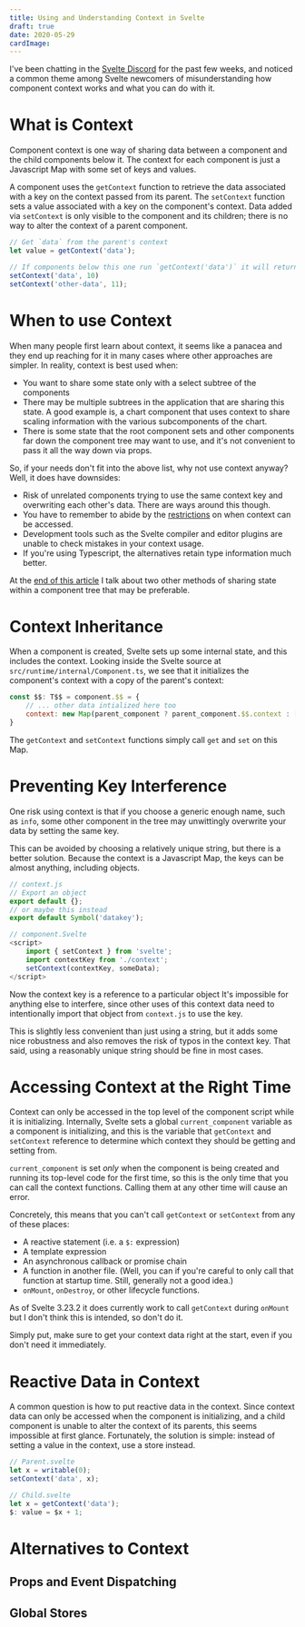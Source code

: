 ```yaml
---
title: Using and Understanding Context in Svelte
draft: true
date: 2020-05-29
cardImage:
---
```


I've been chatting in the [Svelte Discord](https://svelte.dev/chat) for the past few weeks, and noticed a common theme among Svelte newcomers of misunderstanding how component context works and what you can do with it.

# What is Context

Component context is one way of sharing data between a component and the child components below it. The context for each component is just a Javascript Map with some set of keys and values.

A component uses the `getContext` function to retrieve the data associated with a key on the context passed from its parent. The `setContext` function sets a value associated with a key on the component's context. Data added via `setContext` is only visible to the component and its children; there is no way to alter the context of a parent component.

```js
// Get `data` from the parent's context
let value = getContext('data');

// If components below this one run `getContext('data')` it will return 10.
setContext('data', 10)
setContext('other-data', 11);
```

# When to use Context

When many people first learn about context, it seems like a panacea and they end up reaching for it in many cases where other approaches are simpler. In reality, context is best used when:

- You want to share some state only with a select subtree of the components
- There may be multiple subtrees in the application that are sharing this state. A good example is, a chart component that uses context to share scaling information with the various subcomponents of the chart.
- There is some state that the root component sets and other components far down the component tree may want to use, and it's not convenient to pass it all the way down via props.

So, if your needs don't fit into the above list, why not use context anyway? Well, it does have downsides:

- Risk of unrelated components trying to use the same context key and overwriting each other's data. There are ways around this though.
- You have to remember to abide by the [restrictions](#accessing-context-at-the-right-time) on when context can be accessed.
- Development tools such as the Svelte compiler and editor plugins are unable to check mistakes in your context usage.
- If you're using Typescript, the alternatives retain type information much better.

At the [end of this article](#alternatives-to-context) I talk about two other methods of sharing state within a component tree that may be preferable.

# Context Inheritance

When a component is created, Svelte sets up some internal state, and this includes the context. Looking inside the Svelte source at `src/runtime/internal/Component.ts`, we see that it initializes the component's context with a copy of the parent's context:

```js
const $$: T$$ = component.$$ = {
    // ... other data intialized here too
    context: new Map(parent_component ? parent_component.$$.context : []),
}
```

The `getContext` and `setContext` functions simply call `get` and `set` on this Map.

# Preventing Key Interference

One risk using context is that if you choose a generic enough name, such as `info`, some other component in the tree may unwittingly overwrite your data by setting the same key.

This can be avoided by choosing a relatively unique string, but there is a better solution. Because the context is a Javascript Map, the keys can be almost anything, including objects.

```js
// context.js
// Export an object
export default {};
// or maybe this instead
export default Symbol('datakey');

// component.Svelte
<script>
    import { setContext } from 'svelte';
    import contextKey from './context';
    setContext(contextKey, someData);
</script>
```

Now the context key is a reference to a particular object It's impossible for anything else to interfere, since other uses of this context data need to intentionally import that object from `context.js` to use the key.

This is slightly less convenient than just using a string, but it adds some nice robustness and also removes the risk of typos in the context key. That said, using a reasonably unique string should be fine in most cases.

<div data-component="PostReplSvelteContext" data-prop-preset="context_key"></div>


# Accessing Context at the Right Time

Context can only be accessed in the top level of the component script while it is initializing. Internally, Svelte sets a global `current_component` variable as a component is initializing, and this is the variable that `getContext` and `setContext` reference to determine which context they should be getting and setting from.

`current_component` is set *only* when the component is being created and running its top-level code for the first time, so this is the only time that you can call the context functions. Calling them at any other time will cause an error.

Concretely, this means that you can't call `getContext` or `setContext` from any of these places:

- A reactive statement (i.e. a `$:` expression)
- A template expression
- An asynchronous callback or promise chain
- A function in another file. (Well, you can if you're careful to only call that function at startup time. Still, generally not a good idea.)
- `onMount`, `onDestroy`, or other lifecycle functions.

As of Svelte 3.23.2 it does currently work to call `getContext` during `onMount` but I don't think this is intended, so don't do it.

Simply put, make sure to get your context data right at the start, even if you don't need it immediately.

<div data-component="PostReplSvelteContext" data-prop-preset="context_after_init"></div>


# Reactive Data in Context

A common question is how to put reactive data in the context. Since context data can only be accessed when the component is initializing, and a child component is unable to alter the context of its parents, this seems impossible at first glance. Fortunately, the solution is simple: instead of setting a value in the context, use a store instead.

```js
// Parent.svelte
let x = writable(0);
setContext('data', x);

// Child.svelte
let x = getContext('data');
$: value = $x + 1;
```

<div data-component="PostReplSvelteContext" data-prop-preset="store_in_context"></div>

# Alternatives to Context

## Props and Event Dispatching

## Global Stores

